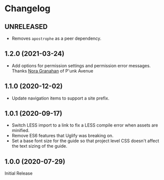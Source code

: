 # Changelog

## UNRELEASED

- Removes `apostrophe` as a peer dependency.

## 1.2.0 (2021-03-24)

- Add options for permission settings and permission error messages. Thanks [Nora Granahan](https://github.com/ngranahan) of P'unk Avenue

## 1.1.0 (2020-12-02)

- Update navigation items to support a site prefix.

## 1.0.1 (2020-09-17)

- Switch LESS import to a link to fix a LESS compile error when assets are minified.
- Remove ES6 features that Uglify was breaking on.
- Set a base font size for the guide so that project level CSS doesn't affect the text sizing of the guide.

## 1.0.0 (2020-07-29)

Initial Release

[Unreleased]: https://github.com/apostrophecms/apostrophe-guides/compare/1.1.0...HEAD
[1.1.0]: https://github.com/apostrophecms/apostrophe-guides/compare/1.0.0...1.1.0
[1.0.0]: https://github.com/apostrophecms/apostrophe-guides/releases/tag/1.0.0
